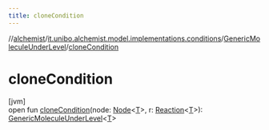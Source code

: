 ```yaml
---
title: cloneCondition
---
```

//[alchemist](../../../index.html)/[it.unibo.alchemist.model.implementations.conditions](../index.html)/[GenericMoleculeUnderLevel](index.html)/[cloneCondition](clone-condition.html)



# cloneCondition



[jvm]\
open fun [cloneCondition](clone-condition.html)(node: [Node](../../it.unibo.alchemist.model.interfaces/-node/index.html)<[T](../../it.unibo.alchemist.model.implementations.nodes/-abstract-node/index.html)>, r: [Reaction](../../it.unibo.alchemist.model.interfaces/-reaction/index.html)<[T](../../it.unibo.alchemist.model.implementations.nodes/-abstract-node/index.html)>): [GenericMoleculeUnderLevel](index.html)<[T](../../it.unibo.alchemist.model.implementations.nodes/-abstract-node/index.html)>




